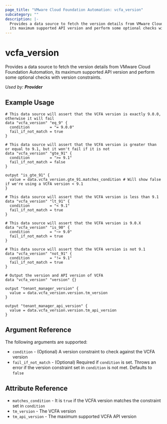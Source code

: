 ```yaml
---
page_title: "VMware Cloud Foundation Automation: vcfa_version"
subcategory: ""
description: |-
  Provides a data source to fetch the version details from VMware Cloud Foundation Automation,
  its maximum supported API version and perform some optional checks with version constraints.
---
```


# vcfa_version

Provides a data source to fetch the version details from VMware Cloud Foundation Automation, its maximum supported API version and
perform some optional checks with version constraints.

_Used by: **Provider**_

## Example Usage

```hcl
# This data source will assert that the VCFA version is exactly 9.0.0, otherwise it will fail
data "vcfa_version" "eq_9" {
  condition         = "= 9.0.0"
  fail_if_not_match = true
}

# This data source will assert that the VCFA version is greater than or equal to 9.1, but it won't fail if it is not
data "vcfa_version" "gte_91" {
  condition         = ">= 9.1"
  fail_if_not_match = false
}

output "is_gte_91" {
  value = data.vcfa_version.gte_91.matches_condition # Will show false if we're using a VCFA version < 9.1
}

# This data source will assert that the VCFA version is less than 9.1
data "vcfa_version" "lt_91" {
  condition         = "< 9.1"
  fail_if_not_match = true
}

# This data source will assert that the VCFA version is 9.0.X
data "vcfa_version" "is_90" {
  condition         = "~> 9.0"
  fail_if_not_match = true
}

# This data source will assert that the VCFA version is not 9.1
data "vcfa_version" "not_91" {
  condition         = "!= 9.1"
  fail_if_not_match = true
}

# Output the version and API version of VCFA
data "vcfa_version" "version" {}

output "tenant_manager_version" {
  value = data.vcfa_version.version.tm_version
}

output "tenant_manager_api_version" {
  value = data.vcfa_version.version.tm_api_version
}
```

## Argument Reference

The following arguments are supported:

- `condition` - (Optional) A version constraint to check against the VCFA version
- `fail_if_not_match` - (Optional) Required if `condition` is set. Throws an error if the version constraint set in `condition` is not met.
  Defaults to `false`

## Attribute Reference

- `matches_condition` - It is `true` if the VCFA version matches the constraint set in `condition`
- `tm_version` - The VCFA version
- `tm_api_version` - The maximum supported VCFA API version
